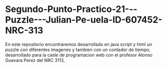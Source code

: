 # Segundo-Punto-Practico-21---Puzzle---Julian-Pe-uela-ID-607452-NRC-313
En este repositorio encontraremos desarrollado en java script y html un puzzle con diferentes imagenes y tambien con un contador de tiempo, desarrollado para la casle de programacion web con el profesor Alonso Guevara Perez del NRC 3113,
